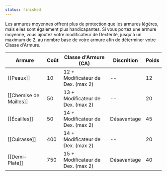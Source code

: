 ```yaml
---
status: finished
---
```

Les armures moyennes offrent plus de protection que les armures légères, mais elles sont également plus handicapantes. Si vous portez une armure moyenne, vous ajoutez votre modificateur de Dextérité, jusqu'à un maximum de 2, au nombre base de votre armure afin de déterminer votre Classe d'Armure.

| Armure                 | Coût | Classe d'Armure (CA)              | Discrétion  | Poids |
| ---------------------- | ---- | --------------------------------- | ----------- | ----- |
| [[Peaux]]              | 10   | 12 + Modificateur de Dex. (max 2) | --          | 12    |
| [[Chemise de Mailles]] | 50   | 13 + Modificateur de Dex. (max 2) | --          | 20    |
| [[Écailles]]           | 50   | 14 + Modificateur de Dex. (max 2) | Désavantage | 45    |
| [[Cuirasse]]           | 400  | 14 + Modificateur de Dex. (max 2) | --          | 20    |
| [[Demi-Plate]]         | 750  | 15 + Modificateur de Dex. (max 2) | Désavantage | 40    |

